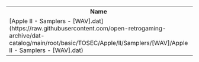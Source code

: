 <table>
<tr><th>Name</th><th>Size</th></tr>
<tr><td>
[Apple II - Samplers - [WAV].dat](https://raw.githubusercontent.com/open-retrogaming-archive/dat-catalog/main/root/basic/TOSEC/Apple/II/Samplers/[WAV]/Apple II - Samplers - [WAV].dat)
</td><td>1241</td></tr>
</table>
